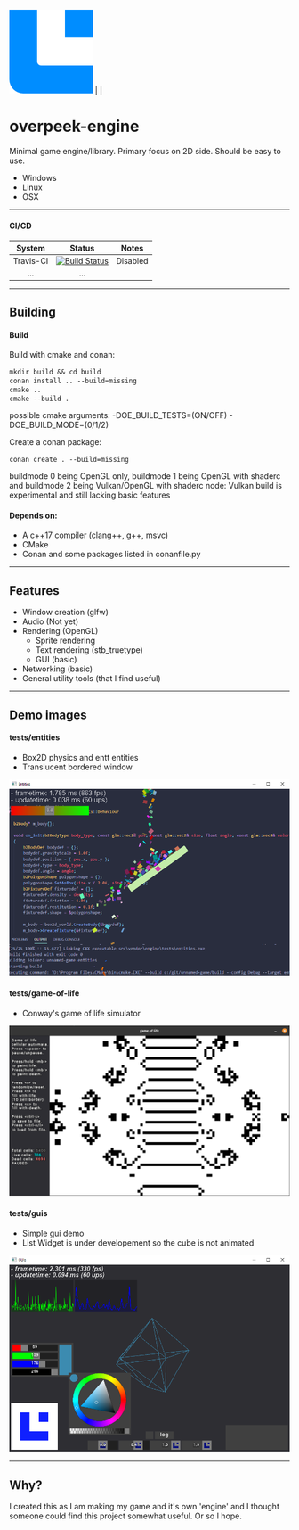 ![Logo](/.github/oe_logo.png)
                                                                                                                           |        |
# overpeek-engine
Minimal game engine/library.
Primary focus on 2D side.
Should be easy to use.
 - Windows
 - Linux
 - OSX

---
#### CI/CD
|System         |Status                                                                                                                             |Notes   |
|:-------------:|:---------------------------------------------------------------------------------------------------------------------------------:|:------:|
|Travis-CI      |[![Build Status](https://travis-ci.com/Overpeek/overpeek-engine.svg?branch=master)](https://travis-ci.com/Overpeek/overpeek-engine)|Disabled|
|...            |...   

---
## Building
#### Build

Build with cmake and conan:
```
mkdir build && cd build
conan install .. --build=missing
cmake ..
cmake --build .
```
possible cmake arguments:
-DOE_BUILD_TESTS=(ON/OFF)
-DOE_BUILD_MODE=(0/1/2)


Create a conan package:
```
conan create . --build=missing
```

buildmode 0 being OpenGL only,
buildmode 1 being OpenGL with shaderc and
buildmode 2 being Vulkan/OpenGL with shaderc
node: Vulkan build is experimental and still lacking basic features

#### Depends on:
- A c++17 compiler (clang++, g++, msvc)
- CMake
- Conan and some packages listed in conanfile.py

---
## Features
- Window creation (glfw) 
- Audio (Not yet)
- Rendering (OpenGL)
    - Sprite rendering
    - Text rendering (stb_truetype) 
    - GUI (basic)
- Networking (basic)
- General utility tools (that I find useful)

---
## Demo images
#### tests/entities
- Box2D physics and entt entities
- Translucent bordered window

![entities](/.github/tests/entities.png)

#### tests/game-of-life
- Conway's game of life simulator

![gol](/.github/tests/gol.png)

#### tests/guis
- Simple gui demo
- List Widget is under developement so the cube is not animated

![guis](/.github/tests/guis.png)

---
## Why?
I created this as I am making my game and it's own 'engine' and I thought someone could find this project somewhat useful. Or so I hope.
